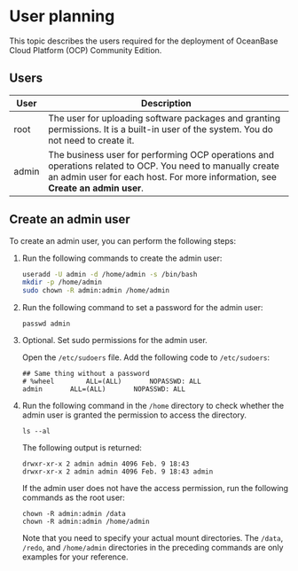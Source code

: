 User planning
==================================

This topic describes the users required for the deployment of OceanBase Cloud Platform (OCP) Community Edition.

Users
--------------------------



| User  |                                                                                                           Description                                                                                                           |
|-------|---------------------------------------------------------------------------------------------------------------------------------------------------------------------------------------------------------------------------------|
| root  | The user for uploading software packages and granting permissions. It is a built-in user of the system. You do not need to create it.                                                                                           |
| admin | The business user for performing OCP operations and operations related to OCP. You need to manually create an admin user for each host. For more information, see **Create an admin user**. |



Create an admin user
-----------------------------------------

To create an admin user, you can perform the following steps:

1. Run the following commands to create the admin user:

   ```bash
   useradd -U admin -d /home/admin -s /bin/bash
   mkdir -p /home/admin
   sudo chown -R admin:admin /home/admin
   ```




2. Run the following command to set a password for the admin user:

   ```shell
   passwd admin
   ```




3. Optional. Set sudo permissions for the admin user.

   Open the `/etc/sudoers` file. Add the following code to `/etc/sudoers`:

   ```shell
   ## Same thing without a password
   # %wheel        ALL=(ALL)       NOPASSWD: ALL
   admin       ALL=(ALL)       NOPASSWD: ALL
   ```




4. Run the following command in the `/home` directory to check whether the admin user is granted the permission to access the directory.

   ```shell
   ls --al
   ```



   The following output is returned:

   ```shell
   drwxr-xr-x 2 admin admin 4096 Feb. 9 18:43
   drwxr-xr-x 2 admin admin 4096 Feb. 9 18:43 admin
   ```



   If the admin user does not have the access permission, run the following commands as the root user:

   ```shell
   chown -R admin:admin /data
   chown -R admin:admin /home/admin
   ```



   Note that you need to specify your actual mount directories. The `/data`, `/redo`, and `/home/admin` directories in the preceding commands are only examples for your reference.

